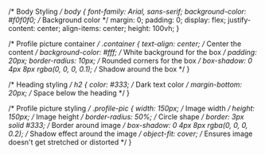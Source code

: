 /* Body Styling */
body {
    font-family: Arial, sans-serif;
    background-color: #f0f0f0; /* Background color */
    margin: 0;
    padding: 0;
    display: flex;
    justify-content: center;
    align-items: center;
    height: 100vh;
}

/* Profile picture container */
.container {
    text-align: center; /* Center the content */
    background-color: #fff; /* White background for the box */
    padding: 20px;
    border-radius: 10px; /* Rounded corners for the box */
    box-shadow: 0 4px 8px rgba(0, 0, 0, 0.1); /* Shadow around the box */
}

/* Heading styling */
h2 {
    color: #333; /* Dark text color */
    margin-bottom: 20px; /* Space below the heading */
}

/* Profile picture styling */
.profile-pic {
    width: 150px; /* Image width */
    height: 150px; /* Image height */
    border-radius: 50%; /* Circle shape */
    border: 3px solid #333; /* Border around image */
    box-shadow: 0 4px 8px rgba(0, 0, 0, 0.2); /* Shadow effect around the image */
    object-fit: cover; /* Ensures image doesn't get stretched or distorted */
}